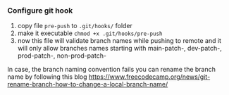 ### Configure git hook

1. copy file `pre-push` to `.git/hooks/` folder
2. make it executable `chmod +x .git/hooks/pre-push`
3. now this file will validate branch names while pushing to remote and it will only allow branches names starting with main-patch-, dev-patch-, prod-patch-, non-prod-patch-

In case, the branch naming convention fails you can rename the branch name by following this blog https://www.freecodecamp.org/news/git-rename-branch-how-to-change-a-local-branch-name/
